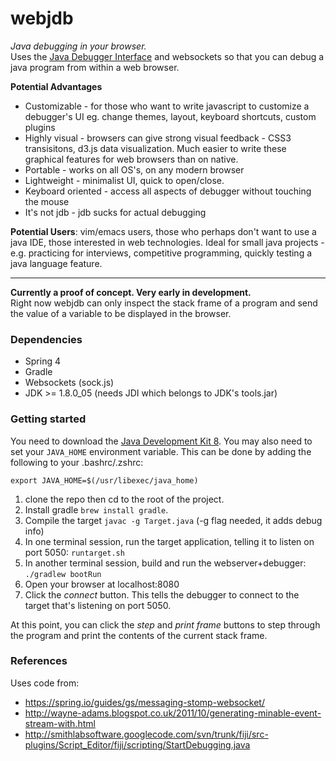 # webjdb
*Java debugging in your browser.*    
Uses the [Java Debugger Interface](http://docs.oracle.com/javase/7/docs/jdk/api/jpda/jdi/) and websockets so that you can debug a java program from within a web browser. 

**Potential Advantages**
- Customizable - for those who want to write javascript to customize a debugger's UI 
eg. change themes, layout, keyboard shortcuts, custom plugins 
- Highly visual - browsers can give strong visual feedback - CSS3 transisitons, d3.js data visualization. 
Much easier to write these graphical features for web browsers than on native.
- Portable - works on all OS's, on any modern browser
- Lightweight - minimalist UI, quick to open/close. 
- Keyboard oriented - access all aspects of debugger without touching the mouse
- It's not jdb - jdb sucks for actual debugging

**Potential Users**: vim/emacs users, those who perhaps don't want to use a java IDE,
those interested in web technologies. Ideal for small java projects - e.g. 
practicing for interviews, competitive programming, quickly testing a java language feature. 

----

**Currently a proof of concept. Very early in development.**    
Right now webjdb can only inspect the stack frame of a program 
and send the value of a variable to be displayed in the browser.

### Dependencies
- Spring 4
- Gradle
- Websockets (sock.js)
- JDK >= 1.8.0_05 (needs JDI which belongs to JDK's tools.jar)




### Getting started

You need to download the [Java Development Kit 8](http://www.oracle.com/technetwork/java/javase/downloads/jdk8-downloads-2133151.html). 
You may also need to set your `JAVA_HOME` environment variable. This 
can be done by adding the following to your .bashrc/.zshrc:

    export JAVA_HOME=$(/usr/libexec/java_home)


1. clone the repo then cd to the root of the project.
2. Install gradle `brew install gradle`.
3. Compile the target `javac -g Target.java` (-g flag needed, it adds debug info)
4. In one terminal session, run the target application, telling it to listen on port 5050: `runtarget.sh`
5. In another terminal session, build and run the webserver+debugger: `./gradlew bootRun`
6. Open your browser at localhost:8080
7. Click the *connect* button. This tells the debugger to connect to the target that's listening on port 5050.

At this point, you can click the *step* and *print frame* buttons to step through the program and 
print the contents of the current stack frame. 

### References

Uses code from: 
- https://spring.io/guides/gs/messaging-stomp-websocket/
- http://wayne-adams.blogspot.co.uk/2011/10/generating-minable-event-stream-with.html
- http://smithlabsoftware.googlecode.com/svn/trunk/fiji/src-plugins/Script_Editor/fiji/scripting/StartDebugging.java

